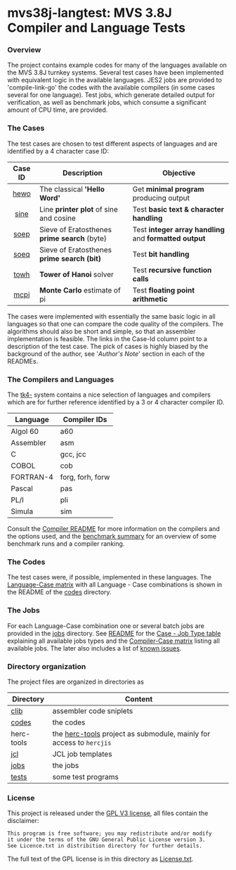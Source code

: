 # mvs38j-langtest: MVS 3.8J Compiler and Language Tests

### Overview <a name="overview"></a>
The project contains example codes for many of the languages available
on the MVS 3.8J turnkey systems. Several test cases have been implemented
with equivalent logic in the available languages.
JES2 jobs are provided to 'compile-link-go' the codes with the available
compilers (in some cases several for one language). Test jobs, which
generate detailed output for verification, as well as benchmark jobs,
which consume a significant amount of CPU time, are provided.

### The Cases <a name="cases"></a>
The test cases are chosen to test different aspects of languages and
are identified by a 4 character case ID:

| Case ID | Description | Objective |
| :-----: | ----------- | --------- |
| [hewo](codes/README_hewo.md) | The classical **'Hello Word'** | Get **minimal program** producing output |
| [sine](codes/README_sine.md) | Line **printer plot** of sine and cosine | Test **basic text & character handling** |
| [soep](codes/README_soep.md) | Sieve of Eratosthenes **prime search** (byte) | Test **integer array handling** and **formatted output** |
| [soeq](codes/README_soeq.md) | Sieve of Eratosthenes **prime search (bit)** | Test **bit handling** |
| [towh](codes/README_towh.md) | **Tower of Hanoi** solver | Test **recursive function calls** |
| [mcpi](codes/README_mcpi.md) | **Monte Carlo** estimate of pi | Test **floating point arithmetic** |

The cases were implemented with essentially the same basic logic in all
languages so that one can compare the code quality of the compilers.
The algorithms should also be short and simple, so that an assembler
implementation is feasible. The links in the Case-Id column point to a
description of the test case.
The pick of cases is highly biased by the background of the author,
see '_Author's Note_' section in each of the READMEs.

### The Compilers and Languages <a name="compilers"></a>
The [tk4-](http://wotho.ethz.ch/tk4-/) system contains a nice selection of
languages and compilers which are for further reference identified by
a 3 or 4 character compiler ID.

| Language  | Compiler IDs |
| --------- | ------------ |
| Algol 60  | a60              |
| Assembler | asm              |
| C         | gcc, jcc         |
| COBOL     | cob              |
| FORTRAN-4 | forg, forh, forw |
| Pascal    | pas              |
| PL/I      | pli              |
| Simula    | sim              |

Consult the [Compiler README](README_comp.md) for more information on the
compilers and the options used, and the
[benchmark summary](README_bench.md) for an overview of some
benchmark runs and a compiler ranking.

### The Codes <a name="codes"></a>
The test cases were, if possible, implemented in these languages.
The [Language-Case matrix](codes/README.md) with all Language - Case
combinations is shown in the README of the [codes](codes) directory.

### The Jobs <a name="jobs"></a>
For each Language-Case combination one or several batch jobs are provided
in the [jobs](jobs) directory. See
[README](jobs/README.md) for the 
[Case - Job Type table](jobs/README.md#user-content-types) explaining
all available jobs types and the 
[Compiler-Case matrix](jobs/README.md#user-content-jobs) listing all
available jobs. The later also includes a list of
[known issues](jobs/README.md#user-content-issues).

### Directory organization
The project files are organized in directories as

| Directory | Content |
| --------- | ------- |
| [clib](clib)   | assembler code sniplets |
| [codes](codes) | the codes |
| herc-tools     | the [herc-tools](https://github.com/wfjm/herc-tools) project as submodule, mainly for access to `hercjis`|
| [jcl](jcl)     | JCL job templates |
| [jobs](jobs)   | the jobs |
| [tests](tests) | some test programs |

### License
This project is released under the 
[GPL V3 license](https://www.gnu.org/licenses/gpl-3.0.html),
all files contain the disclaimer:

    This program is free software; you may redistribute and/or modify
    it under the terms of the GNU General Public License version 3.
    See Licence.txt in distribition directory for further details.

The full text of the GPL license is in this directory as
[License.txt](License.txt).
